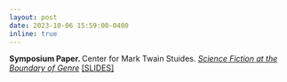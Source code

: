 ```yaml
---
layout: post
date: 2023-10-06 15:59:00-0400
inline: true
---
```


<strong>Symposium Paper. </strong>Center for Mark Twain Stuides. <em>[Science Fiction at the Boundary of Genre](https://marktwainstudies.com/2023-quarry-farm-symposium-mark-twain-invention-technology-and-science-fiction/)</em> [[SLIDES]](assets/pdf/Litvack-Katzman_QuarryFarmSymposium_Slides.pdf)